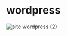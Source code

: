 # wordpress
![site wordpress (2)](https://user-images.githubusercontent.com/89865975/145076143-4a586bb9-8c44-4e47-b462-8340296f4b29.png)

